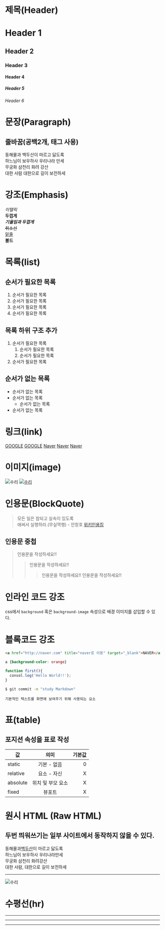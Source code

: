 # 제목(Header)
# Header 1
## Header 2
### Header 3
#### Header 4
##### Header 5
###### Header 6

# 문장(Paragraph)
## 줄바꿈(공백2개, 태그 사용)
동해물과 백두산이 마르고 닳도록<br>하느님이 보우하사 우리나라 만세<br>무궁화 삼천리 화려 강산<br>대한 사람 대한으로 길이 보전하세

# 강조(Emphasis)
_이탤릭_  
**두껍게**  
**_기울임과 두껍게_**  
~~취소선~~  
<u>밑줄</u>  
<b>볼드</b>

# 목록(list)
## 순서가 필요한 목록
1. 순서가 필요한 목록
1. 순서가 필요한 목록
1. 순서가 필요한 목록
1. 순서가 필요한 목록

## 목록 하위 구조 추가
1. 순서가 필요한 목록
    1. 순서가 필요한 목록
    1. 순서가 필요한 목록
1. 순서가 필요한 목록

## 순서가 없는 목록
- 순서가 없는 목록
- 순서가 없는 목록
    - 순서가 없는 목록
- 순서가 없는 목록

# 링크(link)
<a href="http://google.com">GOOGLE</a>
[GOOGLE](http://google.com)
<a href="http://naver.com" title="naver로 이동">Naver</a>
[Naver](http://naver.com "naver로 이동")
<a href="http://naver.com" title="naver로 이동" target="_blank">Naver</a>

# 이미지(image)
![수리](https://i.namu.wiki/i/UBEFd5cRRJVob63HQ8TToGVLr1Sva5FPIFF7ZUw_LB9zCbjqTQHaktxrEclsWkNkTgI6M0v_JydZlw17evQOKw.webp)
[![수리](https://i.namu.wiki/i/UBEFd5cRRJVob63HQ8TToGVLr1Sva5FPIFF7ZUw_LB9zCbjqTQHaktxrEclsWkNkTgI6M0v_JydZlw17evQOKw.webp)](https://www.hanwhaeagles.co.kr/MN/CL/MNCLCI01.do)

# 인용문(BlockQuote)
> 모든 일은 참되고 실속이 있도록 <br> 애써서 실행하라.(무실역행) - 안창호
> [위키인용집](http://naver.com)

## 인용문 중첩
> 인용문을 작성하세요!!
>> 인용문을 작성하세요!!
>>> 인용문을 작성하세요!!
>>> 인용문을 작성하세요!!

# 인라인 코드 강조
css에서 `background` 혹은 `background-image` 속성으로 배경 이미지를 삽입할 수 있다.

# 블록코드 강조
```html
<a href="http://naver.com" title="naver로 이동" target="_blank">NAVER</a>
```
```css
a {background-color: orange}
```
```javascript
function first(){
  consol.log('Hello World!!');
}
```
```bash
$ git commit -m "study Markdown"
```
```plaintext
기본적인 텍스트를 화면에 보여주기 위해 사용되는 요소
```

# 표(table)
## 포지션 속성을 표로 작성
값|의미|기본값
--|:--:|--:
static | 기본 - 없음 | 0
relative | 요소 - 자신 | X
absolute | 위치 및 부모 요소 | X
fixed | 뷰포트 | X

# 원시 HTML (Raw HTML)
## 두번 띄워쓰기는 일부 사이트에서 동작하지 않을 수 있다.
동해물과<span style="text-decoration: underline">백두산</span>이 마르고 닳도록  
하느님이 보우하사 우리나라만세<br>
무궁화 삼천리 화려강산<br> 
대한 사람, 대한으로 길이 보전하세

---
<img src="https://i.namu.wiki/i/UBEFd5cRRJVob63HQ8TToGVLr1Sva5FPIFF7ZUw_LB9zCbjqTQHaktxrEclsWkNkTgI6M0v_JydZlw17evQOKw.webp" alt="수리">

# 수평선(hr)
---
___
***